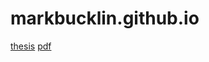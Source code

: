 # markbucklin.github.io

[thesis](http://markbucklin.github.io/thesis/content/chapters/introduction/introduction.html)
[pdf](http://markbucklin.github.io/thesis/draft.pdf)
